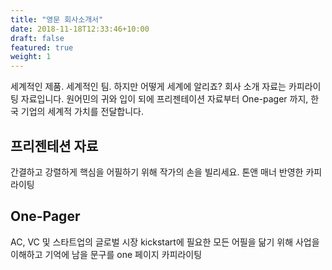 ```yaml
---
title: "영문 회사소개서"
date: 2018-11-18T12:33:46+10:00
draft: false
featured: true
weight: 1
---
```


세계적인 제품. 세계적인 팀. 하지만 어떻게 세계에 알리죠? 회사 소개 자료는 카피라이팅 자료입니다.
원어민의 귀와 입이 되에 프리젠테이션 자료부터 One-pager 까지, 한국 기업의 세계적 가치를 전달합니다.

## 프리젠테션 자료

간결하고 강렬하게 핵심을 어필하기 위해 작가의 손을 빌리세요. 톤앤 매너 반영한 카피라이팅

## One-Pager

AC, VC 및 스타트업의 글로벌 시장 kickstart에 필요한 모든 어필을 닮기 위해 사업을 이해하고 기억에 남을 문구를 one 페이지 카피라이팅

